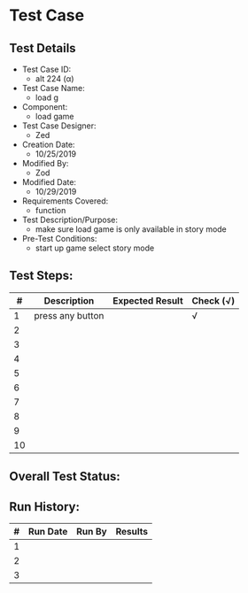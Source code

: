 # Test Case 

## Test Details

* Test Case ID:
  * alt 224 (α)
* Test Case Name:
  * load g
* Component: 
  * load game 
* Test Case Designer:
  * Zed
* Creation Date:
  * 10/25/2019
* Modified By:
  * Zod
* Modified Date:
  * 10/29/2019
* Requirements Covered:
  * function
* Test Description/Purpose:
  * make sure load game is only available in story mode
* Pre-Test Conditions:
  * start up game select story mode 
## Test Steps: 
| # | Description | Expected Result | Check (√) |
| --- | --- | --- | --- |
| 1 |press any button | |√ |			
| 2 | | | |			
| 3 | | | |			
| 4 | | | |			
| 5 | | | |			
| 6 | | | |			
| 7 | | | |			
| 8 | | | |			
| 9 | | | |			
| 10 | | | |			

## Overall Test Status:



## Run History:
| # |	Run Date |	Run By |	Results |
| --- | --- | --- | --- |
| 1 | | | |			
| 2 | | | |			
| 3 | | | |			

